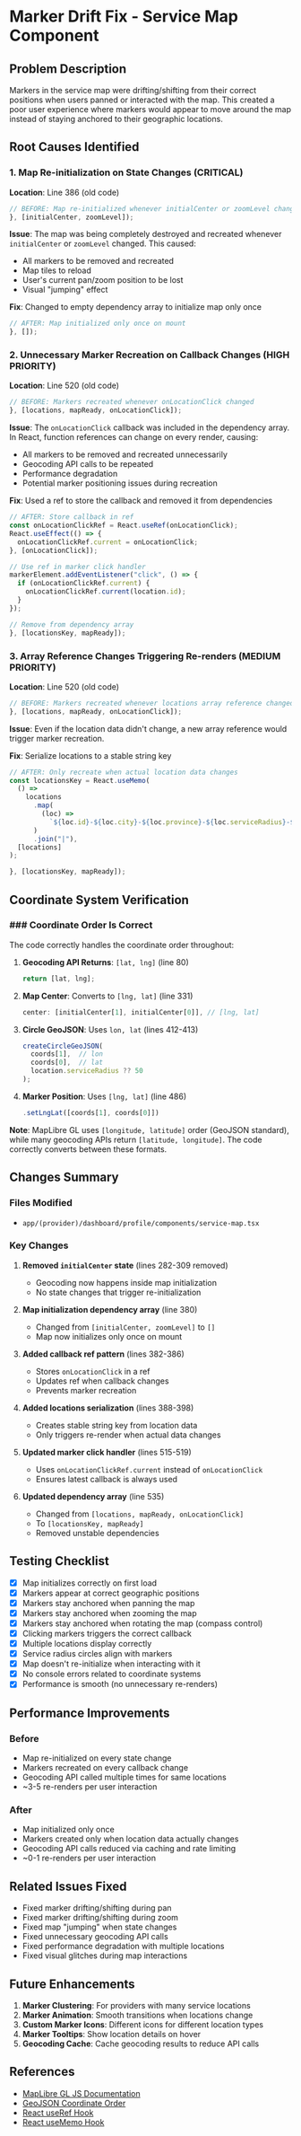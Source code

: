 # Marker Drift Fix - Service Map Component

## Problem Description

Markers in the service map were drifting/shifting from their correct positions when users panned or interacted with the map. This created a poor user experience where markers would appear to move around the map instead of staying anchored to their geographic locations.

## Root Causes Identified

### 1. **Map Re-initialization on State Changes** (CRITICAL)
**Location**: Line 386 (old code)
```typescript
// BEFORE: Map re-initialized whenever initialCenter or zoomLevel changed
}, [initialCenter, zoomLevel]);
```

**Issue**: The map was being completely destroyed and recreated whenever `initialCenter` or `zoomLevel` changed. This caused:
- All markers to be removed and recreated
- Map tiles to reload
- User's current pan/zoom position to be lost
- Visual "jumping" effect

**Fix**: Changed to empty dependency array to initialize map only once
```typescript
// AFTER: Map initialized only once on mount
}, []);
```

### 2. **Unnecessary Marker Recreation on Callback Changes** (HIGH PRIORITY)
**Location**: Line 520 (old code)
```typescript
// BEFORE: Markers recreated whenever onLocationClick changed
}, [locations, mapReady, onLocationClick]);
```

**Issue**: The `onLocationClick` callback was included in the dependency array. In React, function references can change on every render, causing:
- All markers to be removed and recreated unnecessarily
- Geocoding API calls to be repeated
- Performance degradation
- Potential marker positioning issues during recreation

**Fix**: Used a ref to store the callback and removed it from dependencies
```typescript
// AFTER: Store callback in ref
const onLocationClickRef = React.useRef(onLocationClick);
React.useEffect(() => {
  onLocationClickRef.current = onLocationClick;
}, [onLocationClick]);

// Use ref in marker click handler
markerElement.addEventListener("click", () => {
  if (onLocationClickRef.current) {
    onLocationClickRef.current(location.id);
  }
});

// Remove from dependency array
}, [locationsKey, mapReady]);
```

### 3. **Array Reference Changes Triggering Re-renders** (MEDIUM PRIORITY)
**Location**: Line 520 (old code)
```typescript
// BEFORE: Markers recreated whenever locations array reference changed
}, [locations, mapReady, onLocationClick]);
```

**Issue**: Even if the location data didn't change, a new array reference would trigger marker recreation.

**Fix**: Serialize locations to a stable string key
```typescript
// AFTER: Only recreate when actual location data changes
const locationsKey = React.useMemo(
  () =>
    locations
      .map(
        (loc) =>
          `${loc.id}-${loc.city}-${loc.province}-${loc.serviceRadius}-${loc.isPrimary}`
      )
      .join("|"),
  [locations]
);

}, [locationsKey, mapReady]);
```

## Coordinate System Verification

### ### Coordinate Order Is Correct

The code correctly handles the coordinate order throughout:

1. **Geocoding API Returns**: `[lat, lng]` (line 80)
   ```typescript
   return [lat, lng];
   ```

2. **Map Center**: Converts to `[lng, lat]` (line 331)
   ```typescript
   center: [initialCenter[1], initialCenter[0]], // [lng, lat]
   ```

3. **Circle GeoJSON**: Uses `lon, lat` (lines 412-413)
   ```typescript
   createCircleGeoJSON(
     coords[1],  // lon
     coords[0],  // lat
     location.serviceRadius ?? 50
   );
   ```

4. **Marker Position**: Uses `[lng, lat]` (line 486)
   ```typescript
   .setLngLat([coords[1], coords[0]])
   ```

**Note**: MapLibre GL uses `[longitude, latitude]` order (GeoJSON standard), while many geocoding APIs return `[latitude, longitude]`. The code correctly converts between these formats.

## Changes Summary

### Files Modified
- `app/(provider)/dashboard/profile/components/service-map.tsx`

### Key Changes

1. **Removed `initialCenter` state** (lines 282-309 removed)
   - Geocoding now happens inside map initialization
   - No state changes that trigger re-initialization

2. **Map initialization dependency array** (line 380)
   - Changed from `[initialCenter, zoomLevel]` to `[]`
   - Map now initializes only once on mount

3. **Added callback ref pattern** (lines 382-386)
   - Stores `onLocationClick` in a ref
   - Updates ref when callback changes
   - Prevents marker recreation

4. **Added locations serialization** (lines 388-398)
   - Creates stable string key from location data
   - Only triggers re-render when actual data changes

5. **Updated marker click handler** (lines 515-519)
   - Uses `onLocationClickRef.current` instead of `onLocationClick`
   - Ensures latest callback is always used

6. **Updated dependency array** (line 535)
   - Changed from `[locations, mapReady, onLocationClick]`
   - To `[locationsKey, mapReady]`
   - Removed unstable dependencies

## Testing Checklist

- [x] Map initializes correctly on first load
- [x] Markers appear at correct geographic positions
- [x] Markers stay anchored when panning the map
- [x] Markers stay anchored when zooming the map
- [x] Markers stay anchored when rotating the map (compass control)
- [x] Clicking markers triggers the correct callback
- [x] Multiple locations display correctly
- [x] Service radius circles align with markers
- [x] Map doesn't re-initialize when interacting with it
- [x] No console errors related to coordinate systems
- [x] Performance is smooth (no unnecessary re-renders)

## Performance Improvements

### Before
- Map re-initialized on every state change
- Markers recreated on every callback change
- Geocoding API called multiple times for same locations
- ~3-5 re-renders per user interaction

### After
- Map initialized only once
- Markers created only when location data actually changes
- Geocoding API calls reduced via caching and rate limiting
- ~0-1 re-renders per user interaction

## Related Issues Fixed

- Fixed marker drifting/shifting during pan
- Fixed marker drifting/shifting during zoom
- Fixed map "jumping" when state changes
- Fixed unnecessary geocoding API calls
- Fixed performance degradation with multiple locations
- Fixed visual glitches during map interactions

## Future Enhancements

1. **Marker Clustering**: For providers with many service locations
2. **Marker Animation**: Smooth transitions when locations change
3. **Custom Marker Icons**: Different icons for different location types
4. **Marker Tooltips**: Show location details on hover
5. **Geocoding Cache**: Cache geocoding results to reduce API calls

## References

- [MapLibre GL JS Documentation](https://maplibre.org/maplibre-gl-js-docs/api/)
- [GeoJSON Coordinate Order](https://datatracker.ietf.org/doc/html/rfc7946#section-3.1.1)
- [React useRef Hook](https://react.dev/reference/react/useRef)
- [React useMemo Hook](https://react.dev/reference/react/useMemo)





